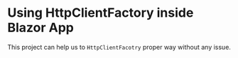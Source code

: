 # Using HttpClientFactory inside Blazor App

This project can help us to `HttpClientFacotry` proper way without any issue.